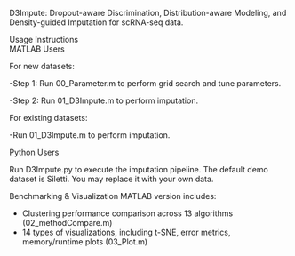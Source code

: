 D3Impute: Dropout-aware Discrimination, Distribution-aware Modeling, and Density-guided Imputation for scRNA-seq data.

Usage Instructions      
MATLAB Users

For new datasets:

-Step 1: Run 00_Parameter.m to perform grid search and tune parameters. 

-Step 2: Run 01_D3Impute.m to perform imputation.

For existing datasets:

-Run 01_D3Impute.m to perform imputation.

Python Users

Run D3Impute.py to execute the imputation pipeline. The default demo dataset is Siletti. You may replace it with your own data.

Benchmarking & Visualization
MATLAB version includes:

- Clustering performance comparison across 13 algorithms (02_methodCompare.m)
- 14 types of visualizations, including t-SNE, error metrics, memory/runtime plots (03_Plot.m)
